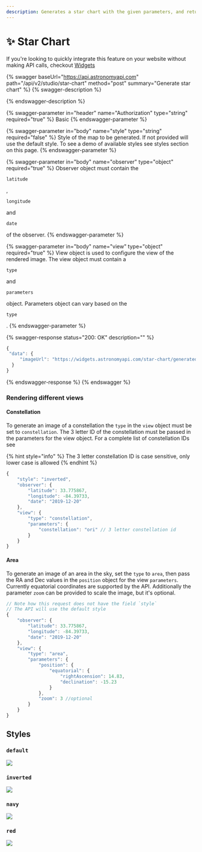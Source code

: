 ```yaml
---
description: Generates a star chart with the given parameters, and returns the url
---
```


# ✨ Star Chart

If you're looking to quickly integrate this feature on your website without making API calls, checkout [Widgets](../../widgets.md)

{% swagger baseUrl="https://api.astronomyapi.com" path="/api/v2/studio/star-chart" method="post" summary="Generate star chart" %}
{% swagger-description %}

{% endswagger-description %}

{% swagger-parameter in="header" name="Authorization" type="string" required="true" %}
Basic <hash>
{% endswagger-parameter %}

{% swagger-parameter in="body" name="style" type="string" required="false" %}
Style of the map to be generated. If not provided will use the default style. To see a demo of available styles see styles section on this page. 
{% endswagger-parameter %}

{% swagger-parameter in="body" name="observer" type="object" required="true" %}
Observer object must contain the 

`latitude`

, 

`longitude`

 and 

`date`

 of the observer.
{% endswagger-parameter %}

{% swagger-parameter in="body" name="view" type="object" required="true" %}
View object is used to configure the view of the rendered image. The view object must contain a 

`type`

 and 

`parameters`

 object. Parameters object can vary based on the 

`type`

.
{% endswagger-parameter %}

{% swagger-response status="200: OK" description="" %}
```typescript
{
 "data": {
     "imageUrl": "https://widgets.astronomyapi.com/star-chart/generated/1234567890.png"
  }
}
```
{% endswagger-response %}
{% endswagger %}

### Rendering different views

#### Constellation

To generate an image of a constellation the `type` in the `view` object must be set to `constellation`. The 3 letter ID of the constellation must be passed in the parameters for the view object. For a complete list of constellation IDs see&#x20;

{% hint style="info" %}
The 3 letter constellation ID is case sensitive, only lower case is allowed
{% endhint %}

```typescript
{
    "style": "inverted",
    "observer": {
        "latitude": 33.775867,
        "longitude": -84.39733,
        "date": "2019-12-20"
    },
    "view": {
        "type": "constellation",
        "parameters": {
            "constellation": "ori" // 3 letter constellation id
        }
    }
}
```

#### Area

To generate an image of an area in the sky, set the `type` to `area`, then pass the RA and Dec values in the `position` object for the view `parameters`. Currently equatorial coordinates are supported by the API. Additionally the parameter `zoom` can be provided to scale the image, but it's optional.

```typescript
// Note how this request does not have the field `style` 
// The API will use the default style
{
    "observer": {
        "latitude": 33.775867,
        "longitude": -84.39733,
        "date": "2019-12-20"
    },
    "view": {
        "type": "area",
        "parameters": {
            "position": {
                "equatorial": {
                    "rightAscension": 14.83,
                    "declination": -15.23
                }
            },
            "zoom": 3 //optional
        }
    }
}
```

## Styles

### `default`

![](../../.gitbook/assets/a458456e6535de44ec8cf5fc78e54230efd961319d1e04615235585de53a4c98.png)

### `inverted`

![](../../.gitbook/assets/d11505ad53287e9bbb36be2f059b09fa3e0b765408e2df6659bb8e37957668db.png)

### `navy`

![](../../.gitbook/assets/b7654698395061f2e6985b49c5f9b4e6a55c5aec350f9919a3e00818c701d199.png)

### `red`

![](../../.gitbook/assets/9094a7b39b3ff6b06cf577ceb8f4c1cac3d2aa25fd07c74cb23f109ff32f5f59.png)

